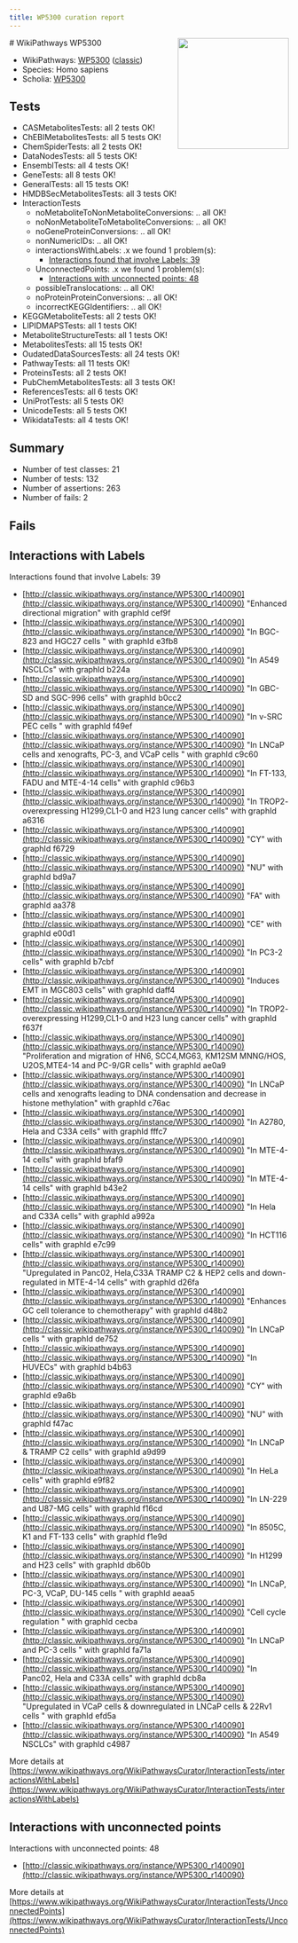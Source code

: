 ```yaml
---
title: WP5300 curation report
---
```


<img style="float: right; width: 200px" src="https://upload.wikimedia.org/wikipedia/commons/thumb/8/83/Wplogo_with_text_500.png/640px-Wplogo_with_text_500.png" />
# WikiPathways WP5300

* WikiPathways: [WP5300](https://wikipathways.org/pathways/WP5300) ([classic](https://classic.wikipathways.org/instance/WP5300))
* Species: Homo sapiens
* Scholia: [WP5300](https://scholia.toolforge.org/wikipathways/WP5300)
## Tests
* CASMetabolitesTests: all 2 tests OK!
* ChEBIMetabolitesTests: all 5 tests OK!
* ChemSpiderTests: all 2 tests OK!
* DataNodesTests: all 5 tests OK!
* EnsemblTests: all 4 tests OK!
* GeneTests: all 8 tests OK!
* GeneralTests: all 15 tests OK!
* HMDBSecMetabolitesTests: all 3 tests OK!
* InteractionTests
    * noMetaboliteToNonMetaboliteConversions: .. all OK!
    * noNonMetaboliteToMetaboliteConversions: .. all OK!
    * noGeneProteinConversions: .. all OK!
    * nonNumericIDs: .. all OK!
    * interactionsWithLabels: .x we found 1 problem(s):
        * [Interactions found that involve Labels: 39](#fe97a8ff)
    * UnconnectedPoints: .x we found 1 problem(s):
        * [Interactions with unconnected points: 48](#7f1d40dc)
    * possibleTranslocations: .. all OK!
    * noProteinProteinConversions: .. all OK!
    * incorrectKEGGIdentifiers: .. all OK!
* KEGGMetaboliteTests: all 2 tests OK!
* LIPIDMAPSTests: all 1 tests OK!
* MetaboliteStructureTests: all 1 tests OK!
* MetabolitesTests: all 15 tests OK!
* OudatedDataSourcesTests: all 24 tests OK!
* PathwayTests: all 11 tests OK!
* ProteinsTests: all 2 tests OK!
* PubChemMetabolitesTests: all 3 tests OK!
* ReferencesTests: all 6 tests OK!
* UniProtTests: all 5 tests OK!
* UnicodeTests: all 5 tests OK!
* WikidataTests: all 4 tests OK!


## Summary

* Number of test classes: 21
* Number of tests: 132
* Number of assertions: 263
* Number of fails: 2

## Fails

<a name="fe97a8ff" />

## Interactions with Labels

Interactions found that involve Labels: 39

* [http://classic.wikipathways.org/instance/WP5300_r140090](http://classic.wikipathways.org/instance/WP5300_r140090) "Enhanced
directional
migration" with graphId cef9f
* [http://classic.wikipathways.org/instance/WP5300_r140090](http://classic.wikipathways.org/instance/WP5300_r140090) "In BGC-823 and
HGC27 cells " with graphId e3fb8
* [http://classic.wikipathways.org/instance/WP5300_r140090](http://classic.wikipathways.org/instance/WP5300_r140090) "In A549
NSCLCs" with graphId b224a
* [http://classic.wikipathways.org/instance/WP5300_r140090](http://classic.wikipathways.org/instance/WP5300_r140090) "In GBC-SD and
SGC-996 cells" with graphId b0cc2
* [http://classic.wikipathways.org/instance/WP5300_r140090](http://classic.wikipathways.org/instance/WP5300_r140090) "In 
v-SRC PEC
cells 
" with graphId f49ef
* [http://classic.wikipathways.org/instance/WP5300_r140090](http://classic.wikipathways.org/instance/WP5300_r140090) "In LNCaP cells 
and xenografts,
PC-3, and
VCaP cells
" with graphId c9c60
* [http://classic.wikipathways.org/instance/WP5300_r140090](http://classic.wikipathways.org/instance/WP5300_r140090) "In FT-133,
FADU and
MTE-4-14 
cells" with graphId c96b3
* [http://classic.wikipathways.org/instance/WP5300_r140090](http://classic.wikipathways.org/instance/WP5300_r140090) "In TROP2-
overexpressing
H1299,CL1-0
and H23 lung
cancer cells" with graphId a6316
* [http://classic.wikipathways.org/instance/WP5300_r140090](http://classic.wikipathways.org/instance/WP5300_r140090) "CY" with graphId f6729
* [http://classic.wikipathways.org/instance/WP5300_r140090](http://classic.wikipathways.org/instance/WP5300_r140090) "NU" with graphId bd9a7
* [http://classic.wikipathways.org/instance/WP5300_r140090](http://classic.wikipathways.org/instance/WP5300_r140090) "FA" with graphId aa378
* [http://classic.wikipathways.org/instance/WP5300_r140090](http://classic.wikipathways.org/instance/WP5300_r140090) "CE" with graphId e00d1
* [http://classic.wikipathways.org/instance/WP5300_r140090](http://classic.wikipathways.org/instance/WP5300_r140090) "In
PC3-2
cells" with graphId b7cbf
* [http://classic.wikipathways.org/instance/WP5300_r140090](http://classic.wikipathways.org/instance/WP5300_r140090) "Induces EMT
in MGC803
cells" with graphId daff4
* [http://classic.wikipathways.org/instance/WP5300_r140090](http://classic.wikipathways.org/instance/WP5300_r140090) "In TROP2-
overexpressing
H1299,CL1-0
and H23 lung
cancer cells" with graphId f637f
* [http://classic.wikipathways.org/instance/WP5300_r140090](http://classic.wikipathways.org/instance/WP5300_r140090) "Proliferation and migration
of HN6, SCC4,MG63, KM12SM
MNNG/HOS, U2OS,MTE4-14 and
PC-9/GR cells" with graphId ae0a9
* [http://classic.wikipathways.org/instance/WP5300_r140090](http://classic.wikipathways.org/instance/WP5300_r140090) "In LNCaP cells 
and xenografts
leading to
DNA condensation
and decrease in
histone methylation" with graphId c76ac
* [http://classic.wikipathways.org/instance/WP5300_r140090](http://classic.wikipathways.org/instance/WP5300_r140090) "In
A2780,
Hela and C33A
cells" with graphId fffc7
* [http://classic.wikipathways.org/instance/WP5300_r140090](http://classic.wikipathways.org/instance/WP5300_r140090) "In MTE-4-14 cells" with graphId bfaf9
* [http://classic.wikipathways.org/instance/WP5300_r140090](http://classic.wikipathways.org/instance/WP5300_r140090) "In
MTE-4-14 
cells" with graphId b43e2
* [http://classic.wikipathways.org/instance/WP5300_r140090](http://classic.wikipathways.org/instance/WP5300_r140090) "In
Hela
and
C33A
cells" with graphId a992a
* [http://classic.wikipathways.org/instance/WP5300_r140090](http://classic.wikipathways.org/instance/WP5300_r140090) "In
HCT116
cells" with graphId e7c99
* [http://classic.wikipathways.org/instance/WP5300_r140090](http://classic.wikipathways.org/instance/WP5300_r140090) "Upregulated
in Panc02, 
Hela,C33A
TRAMP C2 &
HEP2 cells and
down-regulated
in MTE-4-14 cells" with graphId d26fa
* [http://classic.wikipathways.org/instance/WP5300_r140090](http://classic.wikipathways.org/instance/WP5300_r140090) "Enhances
GC cell 
tolerance to
chemotherapy" with graphId d48b2
* [http://classic.wikipathways.org/instance/WP5300_r140090](http://classic.wikipathways.org/instance/WP5300_r140090) "In LNCaP
cells 
" with graphId de752
* [http://classic.wikipathways.org/instance/WP5300_r140090](http://classic.wikipathways.org/instance/WP5300_r140090) "In
HUVECs" with graphId b4b63
* [http://classic.wikipathways.org/instance/WP5300_r140090](http://classic.wikipathways.org/instance/WP5300_r140090) "CY" with graphId e9a6b
* [http://classic.wikipathways.org/instance/WP5300_r140090](http://classic.wikipathways.org/instance/WP5300_r140090) "NU" with graphId f47ac
* [http://classic.wikipathways.org/instance/WP5300_r140090](http://classic.wikipathways.org/instance/WP5300_r140090) "In LNCaP &
TRAMP C2 
cells" with graphId a9d99
* [http://classic.wikipathways.org/instance/WP5300_r140090](http://classic.wikipathways.org/instance/WP5300_r140090) "In
HeLa
cells" with graphId e9f82
* [http://classic.wikipathways.org/instance/WP5300_r140090](http://classic.wikipathways.org/instance/WP5300_r140090) "In 
LN-229
and 
U87-MG
cells" with graphId f16cd
* [http://classic.wikipathways.org/instance/WP5300_r140090](http://classic.wikipathways.org/instance/WP5300_r140090) "In 8505C,
K1 and
FT-133 
cells" with graphId f1e9d
* [http://classic.wikipathways.org/instance/WP5300_r140090](http://classic.wikipathways.org/instance/WP5300_r140090) "In
H1299 and
H23 cells" with graphId db60b
* [http://classic.wikipathways.org/instance/WP5300_r140090](http://classic.wikipathways.org/instance/WP5300_r140090) "In
LNCaP,
PC-3,
VCaP,
DU-145
cells
" with graphId aeaa5
* [http://classic.wikipathways.org/instance/WP5300_r140090](http://classic.wikipathways.org/instance/WP5300_r140090) "Cell cycle
regulation
" with graphId cecba
* [http://classic.wikipathways.org/instance/WP5300_r140090](http://classic.wikipathways.org/instance/WP5300_r140090) "In
LNCaP
and
PC-3
cells " with graphId fa71a
* [http://classic.wikipathways.org/instance/WP5300_r140090](http://classic.wikipathways.org/instance/WP5300_r140090) "In
Panc02, 
Hela and 
C33A
cells" with graphId dcb8a
* [http://classic.wikipathways.org/instance/WP5300_r140090](http://classic.wikipathways.org/instance/WP5300_r140090) "Upregulated
in VCaP cells &
downregulated
in LNCaP cells
& 22Rv1 cells " with graphId efd5a
* [http://classic.wikipathways.org/instance/WP5300_r140090](http://classic.wikipathways.org/instance/WP5300_r140090) "In A549
NSCLCs" with graphId c4987


More details at [https://www.wikipathways.org/WikiPathwaysCurator/InteractionTests/interactionsWithLabels](https://www.wikipathways.org/WikiPathwaysCurator/InteractionTests/interactionsWithLabels)

<a name="7f1d40dc" />

## Interactions with unconnected points

Interactions with unconnected points: 48

* [http://classic.wikipathways.org/instance/WP5300_r140090](http://classic.wikipathways.org/instance/WP5300_r140090)


More details at [https://www.wikipathways.org/WikiPathwaysCurator/InteractionTests/UnconnectedPoints](https://www.wikipathways.org/WikiPathwaysCurator/InteractionTests/UnconnectedPoints)

